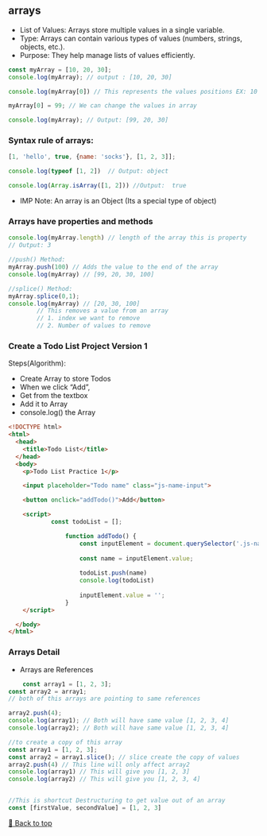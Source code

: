 ## arrays

- List of Values: Arrays store multiple values in a single variable.
- Type: Arrays can contain various types of values (numbers, strings, objects, etc.).
- Purpose: They help manage lists of values efficiently.

```javascript
const myArray = [10, 20, 30];
console.log(myArray); // output : [10, 20, 30]

console.log(myArray[0]) // This represents the values positions EX: 10

myArray[0] = 99; // We can change the values in array 

console.log(myArray); // Output: [99, 20, 30]
```

### Syntax rule of arrays:
```javascript
[1, 'hello', true, {name: 'socks'}, [1, 2, 3]];

console.log(typeof [1, 2])  // Output: object

console.log(Array.isArray([1, 2])) //Output:  true
```

- IMP Note: An array is an Object (Its a special type of object)

### Arrays have properties and methods 
```javascript
console.log(myArray.length) // length of the array this is property  
// Output: 3

//push() Method:
myArray.push(100) // Adds the value to the end of the array
console.log(myArray) // [99, 20, 30, 100] 

//splice() Method:
myArray.splice(0,1);
console.log(myArray) // [20, 30, 100]
	    // This removes a value from an array
        // 1. index we want to remove
        // 2. Number of values to remove
```

### Create a Todo List Project Version 1
Steps(Algorithm):
- Create Array to store Todos
- When we click “Add”,
- Get from the textbox
- Add it to Array
- console.log() the Array

```html
<!DOCTYPE html>
<html>
  <head>
    <title>Todo List</title>  
  </head>   
  <body>
    <p>Todo List Practice 1</p>

    <input placeholder="Todo name" class="js-name-input"> 

    <button onclick="addTodo()">Add</button>

    <script>
		    const todoList = [];

				function addTodo() {
				    const inputElement = document.querySelector('.js-name-input')
				
				    const name = inputElement.value;
				    
				    todoList.push(name)
				    console.log(todoList)
				
				    inputElement.value = '';
				}
    </script>

  </body>
</html> 
```

### Arrays Detail
- Arrays are References
```javascript
    const array1 = [1, 2, 3];
const array2 = array1;
// both of this arrays are pointing to same references

array2.push(4);
console.log(array1); // Both will have same value [1, 2, 3, 4]
console.log(array2); // Both will have same value [1, 2, 3, 4]

//to create a copy of this array
const array1 = [1, 2, 3];
const array2 = array1.slice(); // slice create the copy of values
array2.push(4) // This line will only affect array2
console.log(array1) // This will give you [1, 2, 3]
console.log(array2) // This will give you [1, 2, 3, 4]


//This is shortcut Destructuring to get value out of an array
const [firstValue, secondValue] = [1, 2, 3]
```

[🔼 Back to top](#arrays)